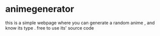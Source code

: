 # animegenerator
this is a simple webpage where you can generate a random anime , and know its type . 
free to use its' source code
